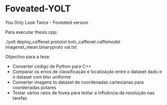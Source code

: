 # Foveated-YOLT
You Only Look Twice - Foveated version

Para executar thesis.cpp:

./yolt deploy_caffenet.prototxt bvlc_caffenet.caffemodel imagenet_mean.binaryproto val.txt



Objectivo para a tese: 
  - Converter código de Python para C++
  - Comparar os erros de classificação e localização entre o dataset dado e o dataset com blur uniforme
  - Converter imagens to dataset de coordenadas cartesianas para coordenadas polares
  - Testar vários raios de fovea para testar a influência da resolução nas tarefas
